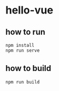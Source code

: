 # hello-vue

## how to run 
```
npm install
npm run serve
```

## how to build
```
npm run build
```
